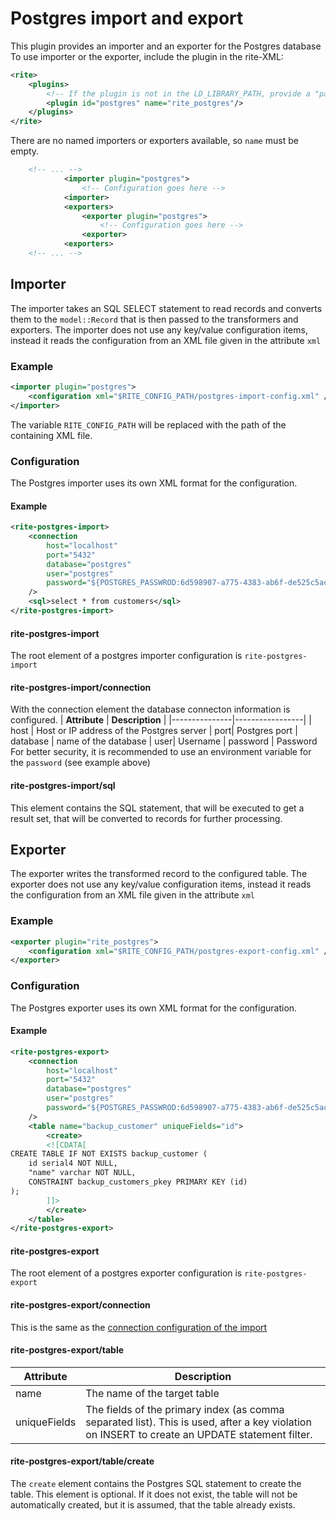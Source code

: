 # Postgres import and export
This plugin provides an importer and an exporter for the Postgres database
To use importer or the exporter, include the plugin in the rite-XML:
```xml
<rite>
    <plugins>
        <!-- If the plugin is not in the LD_LIBRARY_PATH, provide a "path" attribute -->
        <plugin id="postgres" name="rite_postgres"/>
    </plugins>
</rite>
```
There are no named importers or exporters available, so `name` must be empty.
```xml
    <!-- ... -->
            <importer plugin="postgres">
                <!-- Configuration goes here -->
            <importer>
            <exporters>
                <exporter plugin="postgres">
                    <!-- Configuration goes here -->
                <exporter>
            <exporters>
    <!-- ... -->
```
## Importer
The importer takes an SQL SELECT statement to read records and converts them to 
the `model::Record` that is then passed to the transformers and exporters.
The importer does not use any key/value configuration items, instead it reads the configuration from an XML file given in the attribute `xml`
### Example
```xml
<importer plugin="postgres">
    <configuration xml="$RITE_CONFIG_PATH/postgres-import-config.xml" />
</importer>
```
The variable `RITE_CONFIG_PATH` will be replaced with the path of the containing XML file.

### Configuration
The Postgres importer uses its own XML format for the configuration.
#### Example
```xml
<rite-postgres-import>
    <connection 
        host="localhost"
        port="5432"
        database="postgres"
        user="postgres"
        password="${POSTGRES_PASSWROD:6d598907-a775-4383-ab6f-de525c5ac0bf}"
    />
    <sql>select * from customers</sql>
</rite-postgres-import>
```
#### rite-postgres-import
The root element of a postgres importer configuration is `rite-postgres-import`
#### rite-postgres-import/connection
With the connection element the database connecton information is configured.
| **Attribute** | **Description** |
|---------------|-----------------|
| host | Host or IP address of the Postgres server
| port| Postgres port
| database | name of the database
| user| Username
| password | Password
For better security, it is recommended to use an environment variable for the `password` (see example above)
#### rite-postgres-import/sql
This element contains the SQL statement, that will be executed to get a result set, that will be converted to records for further processing.

## Exporter
The exporter writes the transformed record to the configured table. The exporter does not use any key/value configuration items, instead it reads the configuration from an XML file given in the attribute `xml`

### Example
```xml
<exporter plugin="rite_postgres">
    <configuration xml="$RITE_CONFIG_PATH/postgres-export-config.xml" />
</exporter>
```                

### Configuration
The Postgres exporter uses its own XML format for the configuration.
#### Example
```xml
<rite-postgres-export>
    <connection 
        host="localhost"
        port="5432"
        database="postgres"
        user="postgres"
        password="${POSTGRES_PASSWROD:6d598907-a775-4383-ab6f-de525c5ac0bf}"
    />
    <table name="backup_customer" uniqueFields="id">
        <create>
        <![CDATA[
CREATE TABLE IF NOT EXISTS backup_customer (
	id serial4 NOT NULL,
	"name" varchar NOT NULL,
	CONSTRAINT backup_customers_pkey PRIMARY KEY (id)
);        
        ]]>
        </create>
    </table>
</rite-postgres-export>
```
#### rite-postgres-export
The root element of a postgres exporter configuration is `rite-postgres-export`
#### rite-postgres-export/connection
This is the same as the [connection configuration of the import](#rite-postgres-importconnection)
#### rite-postgres-export/table
| **Attribute** | **Description** |
|---------------|-----------------|
| name | The name of the target table
| uniqueFields | The fields of the primary index (as comma separated list). This is used, after a key violation on INSERT to create an UPDATE statement filter.
#### rite-postgres-export/table/create
The `create` element contains the Postgres SQL statement to create the table. This element is optional. If it does not exist, the table will not be automatically created, but it is assumed, that the table already exists.






